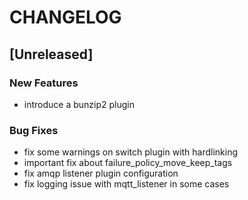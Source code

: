 # CHANGELOG


## [Unreleased]

### New Features
- introduce a bunzip2 plugin


### Bug Fixes
- fix some warnings on switch plugin with hardlinking
- important fix about failure_policy_move_keep_tags
- fix amqp listener plugin configuration
- fix logging issue with mqtt_listener in some cases





